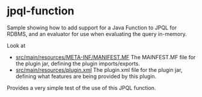 jpql-function
=============

Sample showing how to add support for a Java Function to JPQL for RDBMS,
and an evaluator for use when evaluating the query in-memory.

Look at

* <a href="https://github.com/datanucleus/samples-jpa/blob/master/jpql_method/src/main/resources/META-INF/MANIFEST.MF">src/main/resources/META-INF/MANIFEST.MF</a>  The MAINFEST.MF file for the plugin jar, defining the plugin imports/exports.
* <a href="https://github.com/datanucleus/samples-jpa/sample-jpql-method/blob/master/src/main/resources/plugin.xml">src/main/resources/plugin.xml</a>   The plugin.xml file for the plugin jar, defining what features are being provided by this plugin.

Provides a very simple test of the use of this JPQL function.

